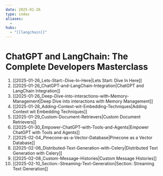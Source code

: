 ```yaml
---
date: 2025-01-26
type: index
aliases:
  -
hubs:
  - "[[langchain]]"
---
```


# ChatGPT and LangChain: The Complete Developers Masterclass

1. [[2025-01-26_Lets-Start:-Dive-In-Here|Lets Start: Dive In Here]]
2. [[2025-01-26_ChatGPT-and-LangChain-Integration|ChatGPT and LangChain Integration]]
3. [[2025-01-26_Deep-Dive-into-interactions-with-Memory-Management|Deep Dive into interactions with Memory Management]]
4. [[2025-01-28_Adding-Context-wit-Embedding-Techniques|Adding Context wit Embedding Techniques]]
5. [[2025-01-29_Custom-Document-Retrievers|Custom Document Retrievers]]
6. [[2025-01-30_Empower-ChatGPT-with-Tools-and-Agents|Empower ChatGPT with Tools and Agents]]
7. [[2025-02-04_Pinecone-as-a-Vector-Database|Pinecone as a Vector Database]]
8. [[2025-02-06_Distributed-Text-Generation-with-Celery|Distributed Text Generation with Celery]]
9. [[2025-02-08_Custom-Message-Histories|Custom Message Histories]]
10. [[2025-02-10_Section:-Streaming-Text-Generation|Section: Streaming Text Generation]]
